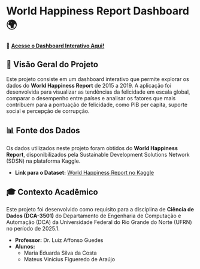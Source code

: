 # World Happiness Report Dashboard 🌍

🔗 **[Acesse o Dashboard Interativo Aqui!](URL_DO_SEU_DASHBOARD_NO_STREAMLIT_CLOUD)**

## 📖 Visão Geral do Projeto

Este projeto consiste em um dashboard interativo que permite explorar os dados do **World Happiness Report** de 2015 a 2019. A aplicação foi desenvolvida para visualizar as tendências da felicidade em escala global, comparar o desempenho entre países e analisar os fatores que mais contribuem para a pontuação de felicidade, como PIB per capita, suporte social e percepção de corrupção.

## 📊 Fonte dos Dados

Os dados utilizados neste projeto foram obtidos do **World Happiness Report**, disponibilizados pela Sustainable Development Solutions Network (SDSN) na plataforma Kaggle.

* **Link para o Dataset:** [World Happiness Report no Kaggle](https://www.kaggle.com/datasets/unsdsn/world-happiness)

## 🎓 Contexto Acadêmico

Este projeto foi desenvolvido como requisito para a disciplina de **Ciência de Dados (DCA-3501)** do Departamento de Engenharia de Computação e Automação (DCA) da Universidade Federal do Rio Grande do Norte (UFRN) no período de 2025.1.

* **Professor:** Dr. Luiz Affonso Guedes
* **Alunos:**
    * Maria Eduarda Silva da Costa
    * Mateus Vinicius Figueredo de Araújo
